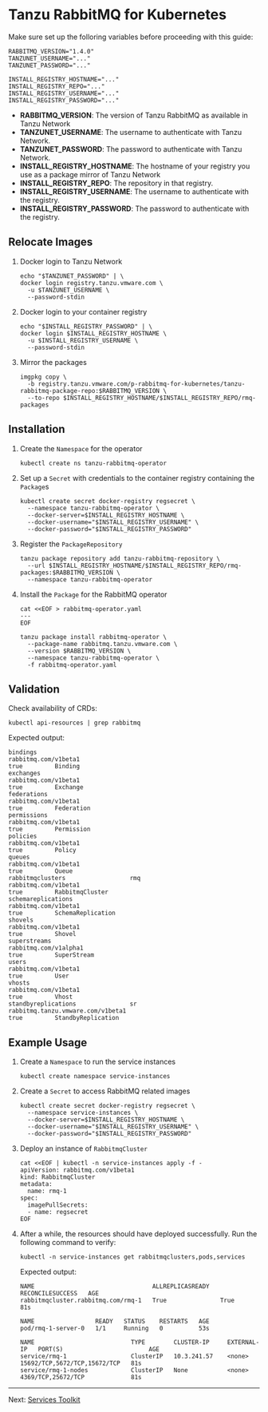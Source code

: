 # Tanzu RabbitMQ for Kubernetes

Make sure set up the folloring variables before proceeding with this guide:

```
RABBITMQ_VERSION="1.4.0"
TANZUNET_USERNAME="..."
TANZUNET_PASSWORD="..."

INSTALL_REGISTRY_HOSTNAME="..."
INSTALL_REGISTRY_REPO="..."
INSTALL_REGISTRY_USERNAME="..."
INSTALL_REGISTRY_PASSWORD="..."
```
- **RABBITMQ_VERSION**: The version of Tanzu RabbitMQ as available in Tanzu Network
- **TANZUNET_USERNAME**: The username to authenticate with Tanzu Network. 
- **TANZUNET_PASSWORD**: The password to authenticate with Tanzu Network. 
- **INSTALL_REGISTRY_HOSTNAME**: The hostname of your registry you use as a package mirror of Tanzu Network
- **INSTALL_REGISTRY_REPO**: The repository in that registry.
- **INSTALL_REGISTRY_USERNAME**: The username to authenticate with the registry. 
- **INSTALL_REGISTRY_PASSWORD**: The password to authenticate with the registry. 

## Relocate Images

1. Docker login to Tanzu Network
    ```
    echo "$TANZUNET_PASSWORD" | \
    docker login registry.tanzu.vmware.com \
      -u $TANZUNET_USERNAME \
      --password-stdin
    ```

2. Docker login to your container registry
    ```
    echo "$INSTALL_REGISTRY_PASSWORD" | \
    docker login $INSTALL_REGISTRY_HOSTNAME \
      -u $INSTALL_REGISTRY_USERNAME \
      --password-stdin
    ```

3. Mirror the packages

    ```
    imgpkg copy \
      -b registry.tanzu.vmware.com/p-rabbitmq-for-kubernetes/tanzu-rabbitmq-package-repo:$RABBITMQ_VERSION \
      --to-repo $INSTALL_REGISTRY_HOSTNAME/$INSTALL_REGISTRY_REPO/rmq-packages
    ```

## Installation

1. Create the `Namespace` for the operator

    ```
    kubectl create ns tanzu-rabbitmq-operator
    ```

2. Set up a `Secret` with credentials to the container registry containing the `Package`s
    ```
    kubectl create secret docker-registry regsecret \
      --namespace tanzu-rabbitmq-operator \
      --docker-server=$INSTALL_REGISTRY_HOSTNAME \
      --docker-username="$INSTALL_REGISTRY_USERNAME" \
      --docker-password="$INSTALL_REGISTRY_PASSWORD"
    ```
    
3. Register the `PackageRepository`

    ```
    tanzu package repository add tanzu-rabbitmq-repository \
      --url $INSTALL_REGISTRY_HOSTNAME/$INSTALL_REGISTRY_REPO/rmq-packages:$RABBITMQ_VERSION \
      --namespace tanzu-rabbitmq-operator
    ````

4. Install the `Package` for the RabbitMQ operator

    ```
    cat <<EOF > rabbitmq-operator.yaml
    ---
    EOF
    ```

    ```
    tanzu package install rabbitmq-operator \
      --package-name rabbitmq.tanzu.vmware.com \
      --version $RABBITMQ_VERSION \
      --namespace tanzu-rabbitmq-operator \
      -f rabbitmq-operator.yaml
    ```

## Validation

Check availability of CRDs:

```
kubectl api-resources | grep rabbitmq
```

Expected output:
```
bindings                                                                 rabbitmq.com/v1beta1                                                true         Binding
exchanges                                                                rabbitmq.com/v1beta1                                                true         Exchange
federations                                                              rabbitmq.com/v1beta1                                                true         Federation
permissions                                                              rabbitmq.com/v1beta1                                                true         Permission
policies                                                                 rabbitmq.com/v1beta1                                                true         Policy
queues                                                                   rabbitmq.com/v1beta1                                                true         Queue
rabbitmqclusters                  rmq                                    rabbitmq.com/v1beta1                                                true         RabbitmqCluster
schemareplications                                                       rabbitmq.com/v1beta1                                                true         SchemaReplication
shovels                                                                  rabbitmq.com/v1beta1                                                true         Shovel
superstreams                                                             rabbitmq.com/v1alpha1                                               true         SuperStream
users                                                                    rabbitmq.com/v1beta1                                                true         User
vhosts                                                                   rabbitmq.com/v1beta1                                                true         Vhost
standbyreplications               sr                                     rabbitmq.tanzu.vmware.com/v1beta1                                   true         StandbyReplication
```

## Example Usage

1. Create a `Namespace` to run the service instances

    ```
    kubectl create namespace service-instances
    ```

2. Create a `Secret` to access RabbitMQ related images

    ```
    kubectl create secret docker-registry regsecret \
      --namespace service-instances \
      --docker-server=$INSTALL_REGISTRY_HOSTNAME \
      --docker-username="$INSTALL_REGISTRY_USERNAME" \
      --docker-password="$INSTALL_REGISTRY_PASSWORD"
    ```

3. Deploy an instance of `RabbitmqCluster`

    ```
    cat <<EOF | kubectl -n service-instances apply -f -
    apiVersion: rabbitmq.com/v1beta1
    kind: RabbitmqCluster
    metadata:
      name: rmq-1
    spec:
      imagePullSecrets:
      - name: regsecret
    EOF
    ```

5. After a while, the resources should have deployed successfully. Run the following command to verify:

    ```
    kubectl -n service-instances get rabbitmqclusters,pods,services
    ```

    Expected output:

    ```
    NAME                                 ALLREPLICASREADY   RECONCILESUCCESS   AGE
    rabbitmqcluster.rabbitmq.com/rmq-1   True               True               81s

    NAME                 READY   STATUS    RESTARTS   AGE
    pod/rmq-1-server-0   1/1     Running   0          53s

    NAME                           TYPE        CLUSTER-IP     EXTERNAL-IP   PORT(S)                        AGE
    service/rmq-1                  ClusterIP   10.3.241.57    <none>        15692/TCP,5672/TCP,15672/TCP   81s
    service/rmq-1-nodes            ClusterIP   None           <none>        4369/TCP,25672/TCP             81s
    ```

---
Next: [Services Toolkit](./services-toolkit.md)